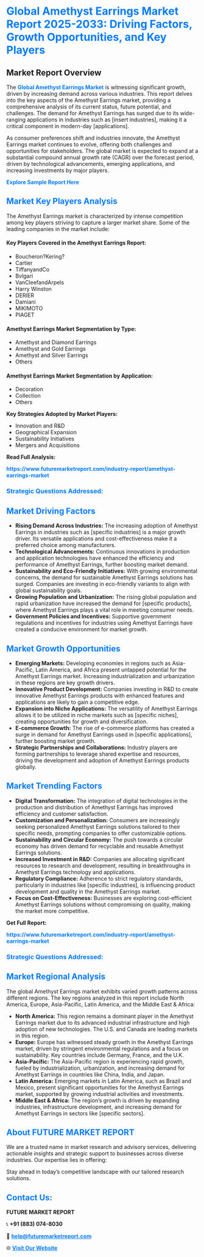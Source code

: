 <h1 style="color: #007BFF;">Global Amethyst Earrings Market Report 2025-2033: Driving Factors, Growth Opportunities, and Key Players</h1>

<section id="overview">
<h2>Market Report Overview</h2>
<p>The <a href="https://www.futuremarketreport.com/industry-report/amethyst-earrings-market" style="color: #007BFF; text-decoration: none;"><strong>Global Amethyst Earrings Market</strong></a> is witnessing significant growth, driven by increasing demand across various industries. This report delves into the key aspects of the Amethyst Earrings market, providing a comprehensive analysis of its current status, future potential, and challenges. The demand for Amethyst Earrings has surged due to its wide-ranging applications in industries such as [insert industries], making it a critical component in modern-day [applications].</p>
<p>As consumer preferences shift and industries innovate, the Amethyst Earrings market continues to evolve, offering both challenges and opportunities for stakeholders. The global market is expected to expand at a substantial compound annual growth rate (CAGR) over the forecast period, driven by technological advancements, emerging applications, and increasing investments by major players.</p>
</section>

<section id="overview">
<p><a href="https://www.futuremarketreport.com/request-sample/reportId=55957" style="color: #007BFF; text-decoration: none;"><strong>Explore Sample Report Here</strong></a></p>
</section>

<section id="key-players">
<h2 style="color: #007BFF;">Market Key Players Analysis</h2>
<p>The Amethyst Earrings market is characterized by intense competition among key players striving to capture a larger market share. Some of the leading companies in the market include:</p>
<h4>Key Players Covered in the Amethyst Earrings Report:</h4>
<ul><li>Boucheron?Kering?</li><li>Cartier</li><li>TiffanyandCo</li><li>Bvlgari</li><li>VanCleefandArpels</li><li>Harry Winston</li><li>DERIER</li><li>Damiani</li><li>MIKIMOTO</li><li>PIAGET</li></ul>
<h4>Amethyst Earrings Market Segmentation by Type:</h4>
<ul><li>Amethyst and Diamond Earrings</li><li>Amethyst and Gold Earrings</li><li>Amethyst and Silver Earrings</li><li>Others</li></ul>

<h4>Amethyst Earrings Market Segmentation by Application:</h4>
<ul><li>Decoration</li><li>Collection</li><li>Others</li></ul>
<p><strong>Key Strategies Adopted by Market Players:</strong></p>
<ul>
<li>Innovation and R&D</li>
<li>Geographical Expansion</li>
<li>Sustainability Initiatives</li>
<li>Mergers and Acquisitions</li>
</ul>
</section>

<section>
<p><strong>Read Full Analysis: </strong></p><a href="https://www.futuremarketreport.com/industry-report/amethyst-earrings-market" style="color: #007BFF; text-decoration: none;"><strong>https://www.futuremarketreport.com/industry-report/amethyst-earrings-market</strong></a>
<h3 style="color: #007BFF;">Strategic Questions Addressed:</h3>
</section>

<section id="driving-factors">
<h2 style="color: #007BFF;">Market Driving Factors</h2>
<ul>
<li><strong>Rising Demand Across Industries:</strong> The increasing adoption of Amethyst Earrings in industries such as [specific industries] is a major growth driver. Its versatile applications and cost-effectiveness make it a preferred choice among manufacturers.</li>
<li><strong>Technological Advancements:</strong> Continuous innovations in production and application technologies have enhanced the efficiency and performance of Amethyst Earrings, further boosting market demand.</li>
<li><strong>Sustainability and Eco-Friendly Initiatives:</strong> With growing environmental concerns, the demand for sustainable Amethyst Earrings solutions has surged. Companies are investing in eco-friendly variants to align with global sustainability goals.</li>
<li><strong>Growing Population and Urbanization:</strong> The rising global population and rapid urbanization have increased the demand for [specific products], where Amethyst Earrings plays a vital role in meeting consumer needs.</li>
<li><strong>Government Policies and Incentives:</strong> Supportive government regulations and incentives for industries using Amethyst Earrings have created a conducive environment for market growth.</li>
</ul>
</section>

<section id="growth-opportunities">
<h2 style="color: #007BFF;">Market Growth Opportunities</h2>
<ul>
<li><strong>Emerging Markets:</strong> Developing economies in regions such as Asia-Pacific, Latin America, and Africa present untapped potential for the Amethyst Earrings market. Increasing industrialization and urbanization in these regions are key growth drivers.</li>
<li><strong>Innovative Product Development:</strong> Companies investing in R&D to create innovative Amethyst Earrings products with enhanced features and applications are likely to gain a competitive edge.</li>
<li><strong>Expansion into Niche Applications:</strong> The versatility of Amethyst Earrings allows it to be utilized in niche markets such as [specific niches], creating opportunities for growth and diversification.</li>
<li><strong>E-commerce Growth:</strong> The rise of e-commerce platforms has created a surge in demand for Amethyst Earrings used in [specific applications], further boosting market growth.</li>
<li><strong>Strategic Partnerships and Collaborations:</strong> Industry players are forming partnerships to leverage shared expertise and resources, driving the development and adoption of Amethyst Earrings products globally.</li>
</ul>
</section>

<section id="trending-factors">
<h2 style="color: #007BFF;">Market Trending Factors</h2>
<ul>
<li><strong>Digital Transformation:</strong> The integration of digital technologies in the production and distribution of Amethyst Earrings has improved efficiency and customer satisfaction.</li>
<li><strong>Customization and Personalization:</strong> Consumers are increasingly seeking personalized Amethyst Earrings solutions tailored to their specific needs, prompting companies to offer customizable options.</li>
<li><strong>Sustainability and Circular Economy:</strong> The push towards a circular economy has driven demand for recyclable and reusable Amethyst Earrings solutions.</li>
<li><strong>Increased Investment in R&D:</strong> Companies are allocating significant resources to research and development, resulting in breakthroughs in Amethyst Earrings technology and applications.</li>
<li><strong>Regulatory Compliance:</strong> Adherence to strict regulatory standards, particularly in industries like [specific industries], is influencing product development and quality in the Amethyst Earrings market.</li>
<li><strong>Focus on Cost-Effectiveness:</strong> Businesses are exploring cost-efficient Amethyst Earrings solutions without compromising on quality, making the market more competitive.</li>
</ul>
</section>

<section>
<p><strong>Get Full Report: </strong></p><a href="https://www.futuremarketreport.com/industry-report/amethyst-earrings-market" style="color: #007BFF; text-decoration: none;"><strong>https://www.futuremarketreport.com/industry-report/amethyst-earrings-market</strong></a>
<h3 style="color: #007BFF;">Strategic Questions Addressed:</h3>
</section>


<section id="regional-analysis">
<h2 style="color: #007BFF;">Market Regional Analysis</h2>
<p>The global Amethyst Earrings market exhibits varied growth patterns across different regions. The key regions analyzed in this report include North America, Europe, Asia-Pacific, Latin America, and the Middle East & Africa:</p>
<ul>
<li><strong>North America:</strong> This region remains a dominant player in the Amethyst Earrings market due to its advanced industrial infrastructure and high adoption of new technologies. The U.S. and Canada are leading markets in this region.</li>
<li><strong>Europe:</strong> Europe has witnessed steady growth in the Amethyst Earrings market, driven by stringent environmental regulations and a focus on sustainability. Key countries include Germany, France, and the U.K.</li>
<li><strong>Asia-Pacific:</strong> The Asia-Pacific region is experiencing rapid growth, fueled by industrialization, urbanization, and increasing demand for Amethyst Earrings in countries like China, India, and Japan.</li>
<li><strong>Latin America:</strong> Emerging markets in Latin America, such as Brazil and Mexico, present significant opportunities for the Amethyst Earrings market, supported by growing industrial activities and investments.</li>
<li><strong>Middle East & Africa:</strong> The region’s growth is driven by expanding industries, infrastructure development, and increasing demand for Amethyst Earrings in sectors like [specific sectors].</li>
</ul>
</section>

<footer>
<h2 style="color: #007BFF;">About FUTURE MARKET REPORT</h2>
<p>We are a trusted name in market research and advisory services, delivering actionable insights and strategic support to businesses across diverse industries. Our expertise lies in offering:</p>

<p>Stay ahead in today’s competitive landscape with our tailored research solutions.</p>

<h2 style="color: #007BFF;">Contact Us:</h2>
<p><strong>FUTURE MARKET REPORT</strong></p>
<p>📞 <strong>+91 (883) 074-8030</strong></p>
<p>📧 <strong><a href="mailto:help@futuremarketreport.com" style="color: #007BFF;">help@futuremarketreport.com</a></strong></p>
<p>🌐 <strong><a href="https://www.futuremarketreport.com/" style="color: #007BFF;">Visit Our Website</a></strong></p>
</footer>